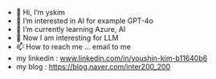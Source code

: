 - 👋 Hi, I’m yskim
- 👀 I’m interested in AI for example GPT-4o
- 🌱 I’m currently learning Azure, AI
- 💞️ Now I am interesting for LLM
- 📫 How to reach me ... email to me
- my linkedin  : www.linkedin.com/in/youshin-kim-b11640b6
- my blog : https://blog.naver.com/inter200_200

<!---
✨ special ✨ repository because its `README.md` (this file) appears on your GitHub profile.
You can click the Preview link to take a look at your changes.
--->
